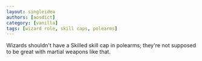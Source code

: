 ```yaml
---
layout: singleidea
authors: [aosdict]
category: [vanilla]
tags: [wizard role, skill caps, polearms]
---
```

Wizards shouldn't have a Skilled skill cap in polearms; they're not supposed to
be great with martial weapons like that.
